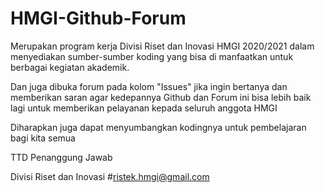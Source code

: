 # HMGI-Github-Forum


Merupakan program kerja Divisi Riset dan Inovasi HMGI 2020/2021 dalam menyediakan sumber-sumber koding yang bisa di manfaatkan untuk berbagai kegiatan akademik.

Dan juga dibuka forum pada kolom "Issues" jika ingin bertanya dan memberikan saran agar kedepannya Github dan Forum ini bisa lebih baik lagi untuk memberikan pelayanan kepada seluruh anggota HMGI

Diharapkan juga dapat menyumbangkan kodingnya untuk pembelajaran bagi kita semua


TTD Penanggung Jawab


Divisi Riset dan Inovasi
#ristek.hmgi@gmail.com
